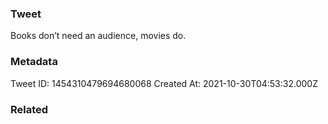 ### Tweet
Books don’t need an audience, movies do.

### Metadata
Tweet ID: 1454310479694680068
Created At: 2021-10-30T04:53:32.000Z

### Related

